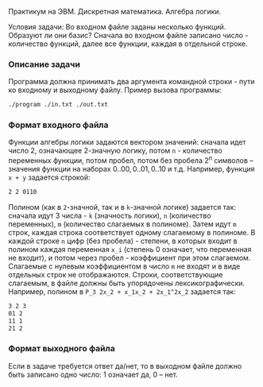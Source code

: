 Практикум на ЭВМ. Дискретная математика. Алгебра логики.

Условия задачи:
Во входном файле заданы несколько функций. Образуют ли они базис? Сначала во входном файле записано число - количество функций, далее все функции, каждая в отдельной строке.


### Описание задачи

Программа должна принимать два аргумента командной строки - пути ко входному и выходному файлу. Пример вызова программы:

```sh
./program ./in.txt ./out.txt
```

### Формат входного файла

Функции алгебры логики задаются вектором значений: сначала идет число $2$, означающее $2$-значную логику, потом `n` - количество переменных функции, потом пробел, потом без пробела $2^n$ символов – значения функции на наборах $0..00, 0..01, 0..10$ и т.д. Например, функция `x + y` задается строкой:
```sh
2 2 0110
```

Полином (как в `2`-значной, так и в `k`-значной логике) задается так: сначала идут 3 числа - `k` (значность логики), `n` (количество переменных), `m` (количество слагаемых в полиноме). Затем идут `m` строк, каждая строка соответствует одному слагаемому в полиноме. В каждой строке `n` цифр (без пробела) - степени, в которых входит в полином каждая переменная `x_i` (степень 0 означает, что переменная не входит), и потом через пробел - коэффициент при этом слагаемом. Слагаемые с нулевым коэффициентом в число `m` не входят и в виде отдельных строк не отображаются. Строки, соответствующие слагаемым, в файле должны быть упорядочены лексикографически. Например, полином в `P_3 2x_2 + x_1x_2 + 2x_1^2x_2` задается так:
```sh
3 2 3
01 2
11 1
21 2
```

### Формат выходного файла

Если в задаче требуется ответ да/нет, то в выходном файле должно быть записано одно число: 1 означает да, 0 – нет.
